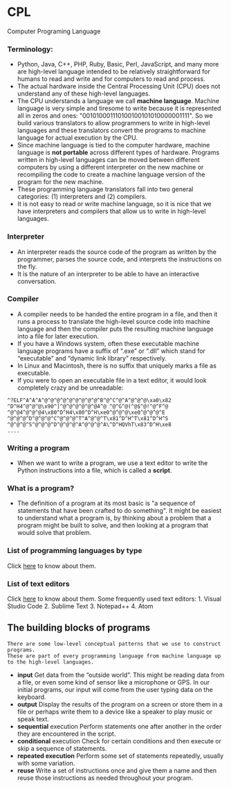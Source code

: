 # CPL
Computer Programing Language

### Terminology:
- Python, Java, C++, PHP, Ruby, Basic, Perl, JavaScript, and many more are high-level language intended to be relatively straightforward for humans to read and write and for computers to read and process.
- The actual hardware inside the Central Processing Unit (CPU) does not understand any of these high-level languages.
- The CPU understands a language we call __machine language__. Machine language is very simple and tiresome to write because it is represented all in zeros and ones: "001010001110100100101010000001111". So we build various translators to allow programmers to write in high-level languages and these translators convert the programs to machine language for actual execution by the CPU.
- Since machine language is tied to the computer hardware, machine language is __not portable__ across different types of hardware. Programs written in high-level languages can be moved between different computers by using a different interpreter on the new machine or recompiling the code to create a machine language version of the program for the new machine.
- These programming language translators fall into two general categories: (1) interpreters and (2) compilers.
- It is not easy to read or write machine language, so it is nice that we have interpreters and compilers that allow us to write in high-level languages.

### Interpreter
- An interpreter reads the source code of the program as written by the programmer, parses the source code, and interprets the instructions on the fly.
- It is the nature of an interpreter to be able to have an interactive conversation.

### Compiler
- A compiler needs to be handed the entire program in a file, and then it runs a process to translate the high-level source code into machine language and then the compiler puts the resulting machine language into a file for later execution.
- If you have a Windows system, often these executable machine language programs have a suffix of “.exe” or “.dll” which stand for “executable” and “dynamic link library” respectively.
- In Linux and Macintosh, there is no suffix that uniquely marks a file as executable.
- If you were to open an executable file in a text editor, it would look completely crazy and be unreadable:
```
^?ELF^A^A^A^@^@^@^@^@^@^@^@^@^B^@^C^@^A^@^@^@\xa0\x82
^D^H4^@^@^@\x90^]^@^@^@^@^@^@4^@ ^@^G^@(^@$^@!^@^F^@
^@^@4^@^@^@4\x80^D^H4\x80^D^H\xe0^@^@^@\xe0^@^@^@^E
^@^@^@^D^@^@^@^C^@^@^@^T^A^@^@^T\x81^D^H^T\x81^D^H^S
^@^@^@^S^@^@^@^D^@^@^@^A^@^@^@^A\^D^HQVhT\x83^D^H\xe8
....
```
### Writing a program
- When we want to write a program, we use a text editor to write the Python instructions into a file, which is called a __script__.

### What is a program?
- The definition of a program at its most basic is "a sequence of statements that have been crafted to do something".
    It might be easiest to understand what a program is, by thinking about a problem that a program might be built to solve, and then looking at a program that would solve that problem.

### List of programming languages by type
  Click [here](https://en.wikipedia.org/wiki/List_of_programming_languages_by_type) to know about them.
  
### List of text editors
  Click [here](https://en.wikipedia.org/wiki/List_of_text_editors) to know about them.
  Some frequently used text editors:
	1. Visual Studio Code
	2. Sublime Text
	3. Notepad++
	4. Atom

## The building blocks of programs
	There are some low-level conceptual patterns that we use to construct programs.
	These are part of every programming language from machine language up to the high-level languages.

- __input__ Get data from the “outside world”. This might be reading data from a file, or even some kind of sensor like a microphone or GPS. In our initial programs, our input will come from the user typing data on the keyboard.
- __output__ Display the results of the program on a screen or store them in a file or perhaps write them to a device like a speaker to play music or speak text.
- __sequential__ execution Perform statements one after another in the order they are encountered in the script.
- __conditional__ execution Check for certain conditions and then execute or skip a sequence of statements.
- __repeated execution__ Perform some set of statements repeatedly, usually with some variation.
- __reuse__ Write a set of instructions once and give them a name and then reuse those instructions as needed throughout your program.
